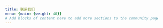 ```yaml
---
title: 联系我们
menu: {main: {weight: 40}}
# Add blocks of content here to add more sections to the community page
---
```

